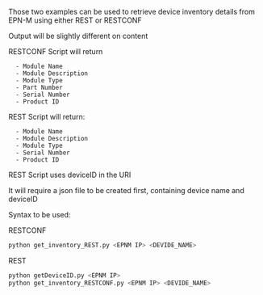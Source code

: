Those two examples can be used to retrieve device inventory details from EPN-M using either REST or RESTCONF

Output will be slightly different on content

RESTCONF Script will return

      - Module Name
      - Module Description
      - Module Type
      - Part Number
      - Serial Number
      - Product ID

REST Script will return:

      - Module Name
      - Module Description
      - Module Type
      - Serial Number
      - Product ID

REST Script uses deviceID in the URI

It will require a json file to be created first, containing device name and deviceID

Syntax to be used:

RESTCONF

```python
python get_inventory_REST.py <EPNM IP> <DEVIDE_NAME>
```

REST

```python
python getDeviceID.py <EPNM IP>
python get_inventory_RESTCONF.py <EPNM IP> <DEVIDE_NAME>
```